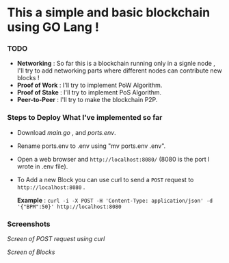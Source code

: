 # This a simple and basic blockchain using GO Lang !

### TODO
- **Networking** : So far this is a blockchain running only in a signle node , I'll try to add networking parts where different nodes can contribute new blocks !
- **Proof of Work** : I'll try to implement PoW Algorithm.
- **Proof of Stake** : I'll try to implement PoS Algorithm.
- **Peer-to-Peer** : I'll try to make the blockchain P2P.

### Steps to Deploy What I've implemented so far
- Download *main.go* , and *ports.env*.
- Rename ports.env to .env using "mv ports.env .env".
- Open a web browser and `http://localhost:8080/` (8080 is the port I wrote in .env file).
- To Add a new Block you can use curl to send a `POST` request to `http://localhost:8080` .

  **Example** : `curl -i -X POST -H 'Content-Type: application/json' -d '{"BPM":50}' http://localhost:8080`

### Screenshots

*Screen of POST request using curl*

*Screen of Blocks*
